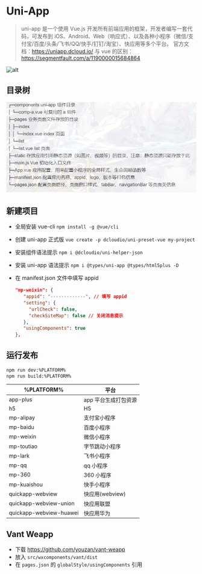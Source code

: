 # Uni-App

> uni-app 是一个使用 Vue.js 开发所有前端应用的框架，开发者编写一套代码，可发布到 iOS、Android、Web（响应式）、以及各种小程序（微信/支付宝/百度/头条/飞书/QQ/快手/钉钉/淘宝）、快应用等多个平台。
> 官方文档：https://uniapp.dcloud.io/
> 与 vue 的区别：https://segmentfault.com/a/1190000015684864

![alt](https://vkceyugu.cdn.bspapp.com/VKCEYUGU-a90b5f95-90ba-4d30-a6a7-cd4d057327db/423744c0-5673-4a14-adca-14bd986c3f05.jpg)

## 目录树

![alt](./images/1.png)

## 新建项目

- 全局安装 vue-cli
  `npm install -g @vue/cli`

- 创建 uni-app 正式版
  `vue create -p dcloudio/uni-preset-vue my-project`
- 安装组件语法提示
  `npm i @dcloudio/uni-helper-json`
- 安装 uni-app 语法提示
  `npm i @types/uni-app @types/html5plus -D`
- 在 manifest.json 文件中填写 appid
  ```json
  "mp-weixin": {
     "appid": "-------------", // 填写 appid
     "setting": {
       "urlCheck": false,
       "checkSiteMap": false // 关闭消息提示
     },
     "usingComponents": true
  },
  ```

## 运行发布

```
npm run dev:%PLATFORM%
npm run build:%PLATFORM%
```

| %PLATFORM%              | 平台                 |
| ----------------------- | -------------------- |
| app-plus                | app 平台生成打包资源 |
| h5                      | H5                   |
| mp-alipay               | 支付宝小程序         |
| mp-baidu                | 百度小程序           |
| mp-weixin               | 微信小程序           |
| mp-toutiao              | 字节跳动小程序       |
| mp-lark                 | 飞书小程序           |
| mp-qq                   | qq 小程序            |
| mp-360                  | 360 小程序           |
| mp-kuaishou             | 快手小程序           |
| quickapp-webview        | 快应用(webview)      |
| quickapp-webview-union  | 快应用联盟           |
| quickapp-webview-huawei | 快应用华为           |

## Vant Weapp

- 下载 https://github.com/youzan/vant-weapp
- 放入 `src/wxcomponents/vant/dist`
- 在 `pages.json` 的 `globalStyle/usingComponents` 引用

